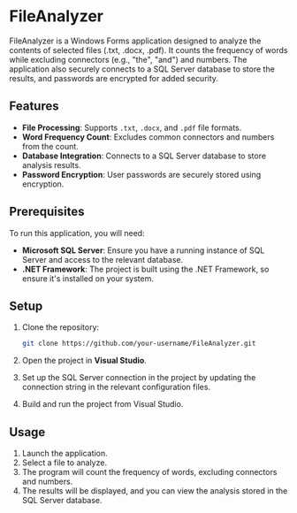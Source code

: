 # FileAnalyzer

FileAnalyzer is a Windows Forms application designed to analyze the contents of selected files (.txt, .docx, .pdf). It counts the frequency of words while excluding connectors (e.g., "the", "and") and numbers. The application also securely connects to a SQL Server database to store the results, and passwords are encrypted for added security.

## Features

- **File Processing**: Supports `.txt`, `.docx`, and `.pdf` file formats.
- **Word Frequency Count**: Excludes common connectors and numbers from the count.
- **Database Integration**: Connects to a SQL Server database to store analysis results.
- **Password Encryption**: User passwords are securely stored using encryption.
  
## Prerequisites

To run this application, you will need:

- **Microsoft SQL Server**: Ensure you have a running instance of SQL Server and access to the relevant database.
- **.NET Framework**: The project is built using the .NET Framework, so ensure it's installed on your system.
  
## Setup

1. Clone the repository:
    ```bash
    git clone https://github.com/your-username/FileAnalyzer.git
    ```

2. Open the project in **Visual Studio**.

3. Set up the SQL Server connection in the project by updating the connection string in the relevant configuration files.

4. Build and run the project from Visual Studio.

## Usage

1. Launch the application.
2. Select a file to analyze.
3. The program will count the frequency of words, excluding connectors and numbers.
4. The results will be displayed, and you can view the analysis stored in the SQL Server database.
